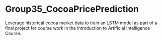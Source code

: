 # Group35_CocoaPricePrediction
Leverage historical cocoa market data to train an LSTM model as part of a final project for course work in the Introduction to Artificial Intelligence Course.
